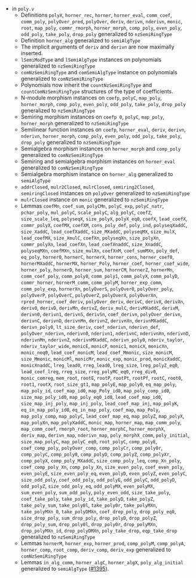 - in `poly.v`
  + Definitions `polyX`, `horner_rec`, `horner`, `horner_eval`, `comm_coef`,
    `comm_poly`, `polyOver_pred`, `polyOver`, `deriv`, `derivn`, `nderivn`,
    `monic`, `root`, `map_poly`, `commr_rmorph`, `horner_morph`, `comp_poly`,
    `even_poly`, `odd_poly`, `take_poly`, `drop_poly` generalized to
    `nzSemiRingType`
  + Definition `horner_alg` generalized to `semiAlgType`
  + The implicit arguments of `deriv` and `derivn` are now maximally inserted.
  + `lSemiModType` and `lSemiAlgType` instances on polynomials generalized to
    `nzSemiRingType`
  + `comNzSemiRingType` and `comSemiAlgType` instance on polynomials generalized
    to `comNzSemiRingType`
  + Polynomials now inherit the `countNzSemiRingType` and
    `countComNzSemiRingType` structures of the type of coefficients.
  + N-module morphism instances on `coefp`, `polyC`, `map_poly`, `horner_morph`,
    `comp_poly`, `even_poly`, `odd_poly`, `take_poly`, `drop_poly` generalized
    to `nzSemiRingType`
  + Semiring morphism instances on `coefp 0`, `polyC`, `map_poly`, `horner_morph`
    generalized to `nzSemiRingType`
  + Semilinear function instances on `coefp`, `horner_eval`, `deriv`, `derivn`,
    `nderivn`, `horner_morph`, `comp_poly`, `even_poly`, `odd_poly`,
    `take_poly`, `drop_poly` generalized to `nzSemiRingType`
  + Semialgebra morphism instances on `horner_morph` and `comp_poly` generalized
    to `comNzSemiRingType`
  + Semiring and semialgebra morphism instances on `horner_eval` generalized to
    `comNzSemiRingType`
  + Semialgebra morphism instance on `horner_alg` generalized to `semiAlgType`
  + `addrClosed`, `mulr2Closed`, `mulrClosed`, `semiring2Closed`,
    `semiringClosed` instances on `polyOver` generalized to `nzSemiRingType`
  + `mulrClosed` instance on `monic` generalized to `nzSemiRingType`
  + Lemmas `coefMn`, `coef_sum`, `polyCMn`, `polyC_exp`, `polyC_natr`,
    `pchar_poly`, `mul_polyC`, `scale_polyC`, `alg_polyC`, `coefZ`,
    `size_scale_leq`, `polyseqX`, `size_polyX`, `polyX_eq0`, `coefX`,
    `lead_coefX`, `commr_polyX`, `coefMX`, `coefXM`, `cons_poly_def`,
    `poly_ind`, `polyseqXaddC`, `size_XaddC`, `lead_coefXaddC`, `size_MXaddC`,
    `polyseqMX`, `size_mulX`, `lead_coefMX`, `size_XmulC`, `coefXn`,
    `polyseqXn`, `size_polyXn`, `commr_polyXn`, `lead_coefXn`,
    `lead_coefXnaddC`, `size_XnaddC`, `polyseqMXn`, `coefMXn`, `size_mulXn`,
    `coefXnM`, `coef_sumMXn`, `poly_def`, `eq_poly`, `horner0`, `hornerC`,
    `hornerX`, `horner_cons`, `horner_coef0`, `hornerMXaddC`, `hornerMX`,
    `horner_Poly`, `horner_coef`, `horner_coef_wide`, `horner_poly`, `hornerD`,
    `horner_sum`, `hornerCM`, `hornerZ`, `hornerMn`, `comm_coef_poly`,
    `comm_poly0`, `comm_poly1`, `comm_polyX`, `comm_polyD`, `commr_horner`,
    `hornerM_comm`, `comm_polyM`, `horner_exp_comm`, `comm_poly_exp`,
    `hornerXn`, `polyOverS`, `polyOver0`, `polyOver_poly`, `polyOverP`,
    `polyOverC`, `polyOverZ`, `polyOverX`, `polyOverXn`, `rpred_horner`,
    `coef_deriv`, `polyOver_deriv`, `derivC`, `derivX`, `derivXn`, `deriv0`,
    `derivD`, `derivMn`, `derivZ`, `deriv_mulC`, `derivMXaddC`, `derivM`,
    `derivn0`, `derivn1`, `derivnS`, `derivSn`, `coef_derivn`,
    `polyOver_derivn`, `derivnC`, `derivnD`, `derivnMn`, `derivnZ`, `derivnXn`,
    `derivnMXaddC`, `derivn_poly0`, `lt_size_deriv`, `coef_nderivn`,
    `nderivn_def`, `polyOver_nderivn`, `nderivn0`, `nderivn1`, `nderivnC`,
    `nderivnXn`, `nderivnD`, `nderivnMn`, `nderivnZ`, `nderivnMXaddC`,
    `nderivn_poly0`, `nderiv_taylor`, `nderiv_taylor_wide`, `monicE`, `monicP`,
    `monic1`, `monicX`, `monicXn`, `monic_neq0`, `lead_coef_monicM`,
    `lead_coef_Mmonic`, `size_monicM`, `size_Mmonic`, `monicMl`, `monicMr`,
    `monic_exp`, `monic_prod`, `monicXaddC`, `monicXnaddC`, `lreg_lead0`,
    `rreg_lead0`, `lreg_size`, `lreg_polyZ_eq0`, `lead_coef_lreg`, `rreg_size`,
    `rreg_polyMC_eq0`, `rreg_div0`, `monic_comreg`, `mem_root`, `rootE`,
    `rootP`, `rootPt`, `rootPf`, `rootC`, `root0`, `root1`, `rootX`,
    `root_size_gt1`, `map_polyE`, `map_poly0`, `eq_map_poly`, `map_poly_id`,
    `coef_map_id0`, `map_Poly_id0`, `map_poly_comp_id0`, `size_map_poly_id0`,
    `map_poly_eq0_id0`, `lead_coef_map_id0`, `size_map_inj_poly`,
    `map_inj_poly`, `lead_coef_map_inj`, `map_polyK`, `eq_in_map_poly_id0`,
    `eq_in_map_poly`, `coef_map`, `map_Poly`, `map_poly_comp`, `map_polyC`,
    `lead_coef_map_eq`, `map_polyZ`, `map_polyX`, `map_polyXn`, `map_polyXaddC`,
    `monic_map`, `horner_map`, `map_comm_poly`, `map_comm_coef`, `rmorph_root`,
    `horner_morphC`, `horner_morphX`, `deriv_map`, `derivn_map`, `nderivn_map`,
    `poly_morphX_comm`, `poly_initial`, `size_map_polyC`, `map_polyC_eq0`,
    `root_polyC`, `comp_polyE`, `coef_comp_poly`, `polyOver_comp`,
    `comp_polyCr`, `comp_poly0r`, `comp_polyC`, `comp_poly0`, `comp_polyD`,
    `comp_polyZ`, `comp_polyXr`, `comp_polyX`, `comp_poly_MXaddC`,
    `size_comp_poly_leq`, `comp_Xn_poly`, `coef_comp_poly_Xn`, `comp_poly_Xn`,
    `size_even_poly`, `coef_even_poly`, `even_polyE`, `size_even_poly_eq`,
    `even_polyD`, `even_polyZ`, `even_polyC`, `size_odd_poly`, `coef_odd_poly`,
    `odd_polyE`, `odd_polyC`, `odd_polyD`, `odd_polyZ`, `size_odd_poly_eq`,
    `odd_polyMX`, `even_polyMX`, `sum_even_poly`, `sum_odd_poly`,
    `poly_even_odd`, `size_take_poly`, `coef_take_poly`, `take_poly_id`,
    `take_polyD`, `take_polyZ`, `take_poly_sum`, `take_poly0l`, `take_poly0r`,
    `take_polyMXn`, `take_polyMXn_0`, `take_polyDMXn`, `coef_drop_poly`,
    `drop_poly_eq0`, `size_drop_poly`, `sum_drop_poly`, `drop_polyD`,
    `drop_polyZ`, `drop_poly_sum`, `drop_poly0l`, `drop_poly0r`, `drop_polyMXn`,
    `drop_polyMXn_id`, `drop_polyDMXn`, `poly_take_drop`, `eqp_take_drop`
    generalized to `nzSemiRingType`
  + Lemmas `hornerM`, `horner_exp`, `horner_prod`, `comp_polyM`, `comp_polyA`,
    `horner_comp`, `root_comp`, `deriv_comp`, `deriv_exp`
    generalized to `comNzSemiRingType`
  + Lemmas `in_alg_comm`, `horner_algC`, `horner_algX`, `poly_alg_initial`
    generalized to `semiAlgType`
    ([#1395](https://github.com/math-comp/math-comp/pull/1395)).
